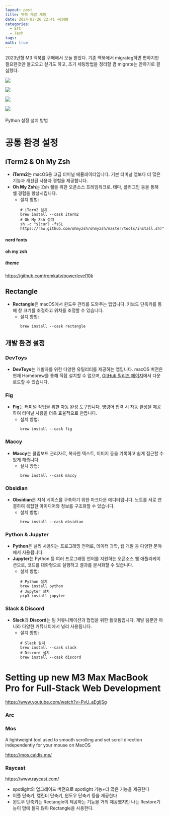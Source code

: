 ```yaml
---
layout: post
title: 맥북 개발 세팅
date: 2024-02-26 22:41 +0900
categories:
  - ETC
  - Tech
tags: 
math: true
---
```



2023년형 M3 맥북를 구매해서 오늘 받았다. 기존 맥북에서 migrateg하면 편하지만 필요한것만 들고오고 싶기도 하고, 초기 세팅방법을 정리할 겸 migrate는 안하기로 결심했다.


![](https://i.imgur.com/mY3bhgE.png)

![](https://i.imgur.com/H73p4MU.png)

![](https://i.imgur.com/2qnCIzz.png)

![](https://i.imgur.com/l7Hyuec.png)


####
Python 설정 설치 방법

# 공통 환경 설정

## iTerm2 & Oh My Zsh
- **iTerm2**는 macOS용 고급 터미널 에뮬레이터입니다. 기본 터미널 앱보다 더 많은 기능과 개선된 사용자 경험을 제공합니다.
- **Oh My Zsh**는 Zsh 쉘을 위한 오픈소스 프레임워크로, 테마, 플러그인 등을 통해 쉘 경험을 향상시킵니다.
  - 설치 방법: 
    ```shell
    # iTerm2 설치
    brew install --cask iterm2
    # Oh My Zsh 설치
    sh -c "$(curl -fsSL https://raw.github.com/ohmyzsh/ohmyzsh/master/tools/install.sh)"
    ```
#### nerd fonts

#### oh my zsh


##### theme
https://github.com/romkatv/powerlevel10k
## Rectangle
- **Rectangle**은 macOS에서 윈도우 관리를 도와주는 앱입니다. 키보드 단축키를 통해 창 크기를 조절하고 위치를 조정할 수 있습니다.
  - 설치 방법:
    ```shell
    brew install --cask rectangle
    ```

## 개발 환경 설정

### DevToys
- **DevToys**는 개발자를 위한 다양한 유틸리티를 제공하는 앱입니다. macOS 버전은 현재 Homebrew를 통해 직접 설치할 수 없으며, [GitHub 릴리즈 페이지](https://github.com/veler/DevToysMac)에서 다운로드할 수 있습니다.

### Fig
- **Fig**는 터미널 작업을 위한 자동 완성 도구입니다. 명령어 입력 시 자동 완성을 제공하여 터미널 사용을 더욱 효율적으로 만듭니다.
  - 설치 방법:
    ```shell
    brew install --cask fig
    ```

### Maccy
- **Maccy**는 클립보드 관리자로, 복사한 텍스트, 이미지 등을 기록하고 쉽게 접근할 수 있게 해줍니다.
  - 설치 방법:
    ```shell
    brew install --cask maccy
    ```

### Obsidian
- **Obsidian**은 지식 베이스를 구축하기 위한 마크다운 에디터입니다. 노트를 서로 연결하여 복잡한 아이디어와 정보를 구조화할 수 있습니다.
  - 설치 방법:
    ```shell
    brew install --cask obsidian
    ```

### Python & Jupyter
- **Python**은 널리 사용되는 프로그래밍 언어로, 데이터 과학, 웹 개발 등 다양한 분야에서 사용됩니다.
- **Jupyter**는 Python 등 여러 프로그래밍 언어를 지원하는 오픈소스 웹 애플리케이션으로, 코드를 대화형으로 실행하고 결과를 문서화할 수 있습니다.
  - 설치 방법:
    ```shell
    # Python 설치
    brew install python
    # Jupyter 설치
    pip3 install jupyter
    ```

### Slack & Discord
- **Slack**과 **Discord**는 팀 커뮤니케이션과 협업을 위한 플랫폼입니다. 개발 팀뿐만 아니라 다양한 커뮤니티에서 널리 사용됩니다.
  - 설치 방법:
    ```shell
    # Slack 설치
    brew install --cask slack
    # Discord 설치
    brew install --cask discord
    ```

# Setting up new M3 Max MacBook Pro for Full-Stack Web Development

[](https://www.youtube.com/@sindo_dev)
https://www.youtube.com/watch?v=PvU_aEgIjSg


### Arc

### Mos

A lightweight tool used to smooth scrolling and set scroll direction independently for your mouse on MacOS

https://mos.caldis.me/

### Raycast

https://www.raycast.com/

- spotlight의 업그레이드 버전으로 spotlight 기능+더 많은 기능을 제공한다
- 어플 단축키, 캘린더 단축키, 윈도우 단축키 등을 제공한다
- 윈도우 단축키는 Rectangle이 제공하는 기능을 거의 제공했지만 나는 Restore기능이 맘에 들지 않아 Rectangle을 사용한다. 
